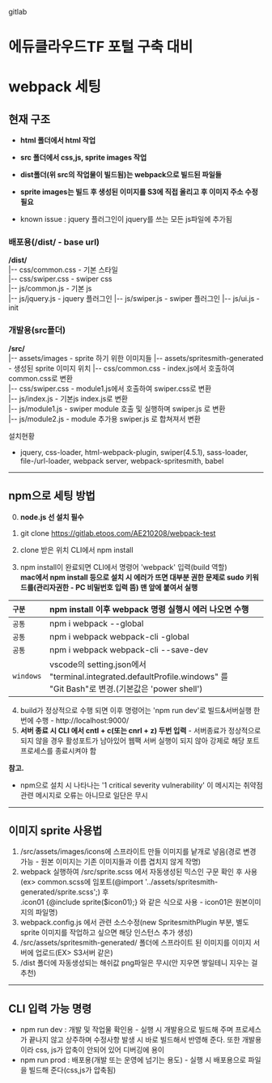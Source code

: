 gitlab  
# 에듀클라우드TF 포털 구축 대비
# webpack 세팅  

## 현재 구조
- **html 폴더에서 html 작업**
- **src 폴더에서 css,js, sprite images 작업**
- **dist폴더(위 src의 작업물이 빌드됨)는 webpack으로 빌드된 파일들**
- **sprite images는 빌드 후 생성된 이미지를 S3에 직접 올리고 후 이미지 주소 수정 필요**

- known issue : jquery 플러그인이 jquery를 쓰는 모든 js파일에 추가됨

### 배포용(/dist/ - base url)
**/dist/**  
|-- css/common.css - 기본 스타일  
|-- css/swiper.css - swiper css  
|-- js/common.js - 기본 js  
|-- js/jquery.js - jquery 플러그인
|-- js/swiper.js - swiper 플러그인
|-- js/ui.js - init  

### 개발용(src폴더)  
**/src/**  
|-- assets/images - sprite 하기 위한 이미지들
|-- assets/spritesmith-generated - 생성된 sprite 이미지 위치
|-- css/common.css - index.js에서 호출하여 common.css로 변환  
|-- css/swiper.css - module1.js에서 호출하여 swiper.css로 변환  
|-- js/index.js - 기본js index.js로 변환  
|-- js/module1.js - swiper module 호출 및 실행하며 swiper.js 로 변환  
|-- js/module2.js - module 추가용 swiper.js 로 합쳐져서 변환  

설치현황
- jquery, css-loader, html-webpack-plugin, swiper(4.5.1), sass-loader, file-/url-loader, webpack server, webpack-spritesmith, babel

---
## npm으로 세팅 방법
0. **node.js 선 설치 필수**  
1. git clone https://gitlab.etoos.com/AE210208/webpack-test

2. clone 받은 위치 CLI에서 npm install  
3. npm install이 완료되면 CLI에서 명령어 'webpack' 입력(build 역할)  
**mac에서 npm install 등으로 설치 시 에러가 뜨면 대부분 권한 문제로 sudo 키워드를(관리자권한 - PC 비밀번호 입력 뜸) 맨 앞에 붙여서 실행**  

| `구분` | npm install 이후 webpack 명령 실행시 에러 나오면 수행 |
|:---|:---|
| `공통` | npm i webpack --global|
| `공통` | npm i webpack webpack-cli -global|
| `공통` | npm i webpack webpack-cli --save-dev|
| `windows` | vscode의 setting.json에서 "terminal.integrated.defaultProfile.windows" 를<br>"Git Bash"로 변경.(기본값은 'power shell') |

4. build가 정상적으로 수행 되면 이후 명령어는 'npm run dev'로 빌드&서버실행 한번에 수행 - http://localhost:9000/  
5. **서버  종료 시 CLI 에서 cntl + c(또는 cnrl + z) 두번 입력** - 서버종료가 정상적으로 되지 않을 경우 활성포트가 남아있어 웹팩 서버 실행이 되지 않아 강제로 해당 포트 프로세스를 종료시켜야 함  
<!-- |sudo npm i --save jquery  |
|sudo npm i -D css-loader style-loader  |
|sudo npm install --save-dev html-webpack-plugin  |
|sudo npm install swiper@4.5.1  |
|sudo npm i -D sass sass-loader|
|sudo npm i -D file-loader url-loader|
|sudo npm install --save-dev webpack-spritesmith  | -->

**참고.**  
- npm으로 설치 시 나타나는 '1 critical severity vulnerability' 이 메시지는 취약점 관련 메시지로 오류는 아니므로 일단은 무시
---
## 이미지 sprite 사용법
1. /src/assets/images/icons에 스프라이트 만들 이미지를 낱개로 넣음(경로 변경 가능 - 원본 이미지는 기존 이미지들과 이름 겹치지 않게 작명)
2. webpack 실행하여 /src/sprite.scss 에서 자동생성된 믹스인 구문 확인 후 사용  
(ex> common.scss에 임포트(@import '../assets/spritesmith-generated/sprite.scss';) 후  
.icon01 {@include sprite($icon01);} 와 같은 식으로 사용 - icon01은 원본이미지의 파일명)
3. webpack.config.js 에서 관련 소스수정(new SpritesmithPlugin 부분, 별도 sprite 이미지를 작업하고 싶으면 해당 인스턴스 추가 생성)
4. /src/assets/spritesmith-generated/ 폴더에 스프라이트 된 이미지를 이미지 서버에 업로드(EX> S3서버 같은)
5. /dist 폴더에 자동생성되는 해쉬값 png파일은 무시(안 지우면 쌓일테니 지우는 걸 추천)

---
## CLI 입력 가능 명령
- npm run dev : 개발 및 작업물 확인용 - 실행 시 개발용으로 빌드해 주며 프로세스가 끝나지 않고 상주하며 수정사항 발생 시 바로 빌드해서 반영해 준다. 또한 개발용 이라 css, js가 압축이 안되어 있어 디버깅에 용이
- npm run prod : 배포용(개발 또는 운영에 넘기는 용도) - 실행 시 배포용으로 파일을 빌드해 준다(css,js가 압축됨)